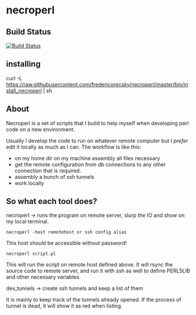 # necroperl 

## Build Status

[![Build Status](https://travis-ci.org/fredericorecsky/necroperl.svg?branch=master)](https://travis-ci.org/fredericorecsky/necroperl)

## installing

curl -L https://raw.githubusercontent.com/fredericorecsky/necroperl/master/bin/install_necroperl | sh

## About

Necroperl is a set of scripts that I build to help myself when
developing perl code on a new environment. 

Usually I develop  the code to run on whatever remote computer
but I *prefer* edit it locally as much as I can. The workflow is
like this:

* on my home dir on my machine assembly all files necessary
* get the remote configuration from db connections to any other
connection that is required.
* assembly a bunch of ssh tunnels
* work locally

## So what each tool does?

necroperl ->  runs the program on remote server, slurp the IO and 
show on my local terminal.

```
necroperl -host remotehost or ssh config alias
```

This host should be accessible without password!

```
necroperl script.pl
```

This will run the script on remote host defined above. It will rsync
the source code to remote server, and run it with ssh as well to define
PERL5LIB and other necessary variables.

dev_tunnels -> create ssh tunnels and keep a list of them

It is mainly to keep track of the tunnels already opened. If the process
of tunnel is dead, it will show it as red when listing.



